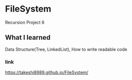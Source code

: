 # FileSystem
Recursion Project 6

## What I learned
Data Structure(Tree, LinkedList), How to write readable code

### link
https://takeshi8989.github.io/FileSystem/
